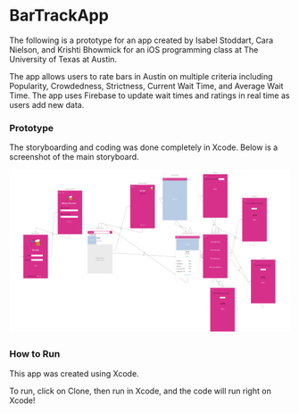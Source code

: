 # BarTrackApp

The following is a prototype for an app created by Isabel Stoddart, Cara Nielson, and Krishti Bhowmick for an iOS programming class at The University of Texas at Austin.

The app allows users to rate bars in Austin on multiple criteria including Popularity, Crowdedness, Strictness, Current Wait Time, and Average Wait Time. The app uses Firebase to update wait times and ratings in real time as users add new data. 

### Prototype

The storyboarding and coding was done completely in Xcode. Below is a screenshot of the main storyboard.

![](BarTrackWireFrame.png)



### How to Run
This app was created using Xcode.

To run, click on Clone, then run in Xcode, and the code will run right on Xcode!
